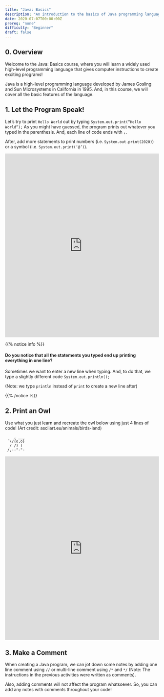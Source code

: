 ```yaml
---
title: "Java: Basics"
description: "An introduction to the basics of Java programming language."
date: 2020-07-07T00:00:00Z
prereq: "none"
difficulty: "Beginner"
draft: false
---
```


## 0. Overview
Welcome to the Java: Basics course, where you will learn a widely used high-level programming language that gives computer instructions to create exciting programs!

Java is a high-level programming language developed by James Gosling and Sun Microsystems in California in 1995. And, in this course, we will cover all the basic features of the language.

## 1. Let the Program Speak! 

Let’s try to print `Hello World` out by typing `System.out.print(“Hello World”);` As you might have guessed, the program prints out whatever you typed in the parenthesis. And, each line of code ends with `;`.

After, add more statements to print numbers (i.e. `System.out.print(2020)`) or a symbol (i.e. `System.out.print(‘@’)`).

<iframe height="600px" width="100%" src="https://repl.it/@WillHsu/Basics-Print?lite=true#activity1.java" scrolling="no" frameborder="no" allowtransparency="true" allowfullscreen="true" sandbox="allow-forms allow-pointer-lock allow-popups allow-same-origin allow-scripts allow-modals"></iframe>

{{% notice info %}}
#### Do you notice that all the statements you typed end up printing everything in one line?
Sometimes we want to enter a new line when typing. 
And, to do that, we type a slightly different code `System.out.println();` 

(Note: we type `println` instead of `print` to create a new line after)

{{% /notice %}}

## 2. Print an Owl
Use what you just learn and recreate the owl below using just 4 lines of code! (Art credit: asciiart.eu/animals/birds-land)

        , ___
     `\/{o,o}
      / /) )
     /,--"-"- 

<iframe height="600px" width="100%" src="https://repl.it/@WillHsu/Basics-Print?lite=true#owl.java" scrolling="no" frameborder="no" allowtransparency="true" allowfullscreen="true" sandbox="allow-forms allow-pointer-lock allow-popups allow-same-origin allow-scripts allow-modals"></iframe>

## 3. Make a Comment
When creating a Java program, we can jot down some notes by adding one line comment using `//` or multi-line comment using `/*` and `*/` (Note: The instructions in the previous activities were written as comments). 

Also, adding comments will not affect the program whatsoever. So, you can add any notes with comments throughout your code!
